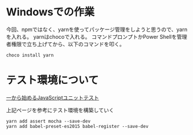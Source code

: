 # Windowsでの作業

今回、npmではなく、yarnを使ってパッケージ管理をしようと思うので、yarnを入れる。
yarnはchocoで入れる。
コマンドプロンプトかPower Shellを管理者権限で立ち上げてから、以下のコマンドを叩く。

    choco install yarn


# テスト環境について


[一から始めるJavaScriptユニットテスト](http://developer.hatenastaff.com/entry/2016/12/05/102351)


上記ページを参考にテスト環境を構築していく

    yarn add assert mocha --save-dev
    yarn add babel-preset-es2015 babel-register --save-dev


